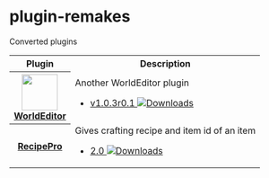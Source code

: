 # plugin-remakes

Converted plugins

<table>
<tr><th>Plugin</th><th>Description</th></tr>
<!---------------------------------------------------------------------->
<tr>
  <th>
    <a href="https://github.com/alejandroliu/plugin-remakes/tree/master/WorldEditor">
      <img src="https://raw.githubusercontent.com/alejandroliu/plugin-remakes/master/Media/WorldEditor-icon.png" style="width:64px;height:64px" width="64" height="64"/>
      <br/>
      WorldEditor
    </a>
  </th>
  <td>
    Another WorldEditor plugin
    <ul>
      <li>
	<a href="https://github.com/alejandroliu/bad-plugins/releases/tag/WorldEditor-1.0.3r0.1" title="Downloads">v1.0.3r0.1
	  <img src="https://raw.githubusercontent.com/alejandroliu/plugin-remakes/master/Media/download-icon.png" alt="Downloads"/></a>
      </li>
    </ul>
  </td>
</tr>

<!---------------------------------------------------------------------->
<tr>
  <th>
    <a href="https://github.com/alejandroliu/plugin-remakes/tree/master/RecipePro">
      RecipePro
    </a>
  </th>
  <td>
    Gives crafting recipe and item id of an item
    <ul>
      <li>
	<a href="https://github.com/alejandroliu/plugin-remakes/releases/tag/RecipePro-2.0" title="Downloads">2.0
	  <img src="https://raw.githubusercontent.com/alejandroliu/plugin-remakes/master/Media/download-icon.png" alt="Downloads"/></a>
      </li>
    </ul>
  </td>
</tr>

<!---------------------------------------------------------------------->

</table>
